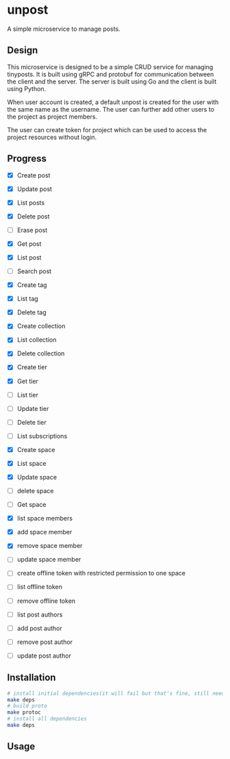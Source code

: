 # unpost

A simple microservice to manage posts.

## Design

This microservice is designed to be a simple CRUD service for managing tinyposts. 
It is built using gRPC and protobuf for communication between the client and the server. 
The server is built using Go and the client is built using Python.

When user account is created, a default unpost is created for the user with the same name as the username.
The user can further add other users to the project as project members.

The user can create token for project which can be used to access the project resources without login.

## Progress

- [x] Create post
- [x] Update post
- [x] List posts
- [x] Delete post
- [ ] Erase post
- [x] Get post
- [x] List post
- [ ] Search post
- [x] Create tag
- [x] List tag
- [x] Delete tag
- [x] Create collection
- [x] List collection
- [x] Delete collection
- [x] Create tier
- [x] Get tier
- [ ] List tier
- [ ] Update tier
- [ ] Delete tier
- [ ] List subscriptions
- [x] Create space
- [x] List space
- [x] Update space
- [ ] delete space
- [ ] Get space
- [x] list space members
- [x] add space member
- [x] remove space member
- [ ] update space member
- [ ] create offline token with restricted permission to one space
- [ ] list offline token
- [ ] remove offline token
- [ ] list post authors
- [ ] add post author
- [ ] remove post author
- [ ] update post author


## Installation

```bash
# install initial dependencies(it will fail but that's fine, still need to run it)
make deps
# build proto
make protoc
# install all dependencies
make deps
```

## Usage
